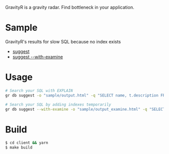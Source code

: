 GravityR is a gravity radar. Find bottleneck in your application.

# Sample
GravityR's results for slow SQL because no index exists

* [suggest](https://htmlpreview.github.io/?https://github.com/mrasu/GravityR/blob/main/sample/output.html)
* [suggest --with-examine](https://htmlpreview.github.io/?https://github.com/mrasu/GravityR/blob/main/sample/output_examine.html)

# Usage
```sh
# Search your SQL with EXPLAIN
gr db suggest -o "sample/output.html" -q "SELECT name, t.description FROM users INNER JOIN todos AS t ON users.id = t.user_id WHERE users.name = 'foo'"

# Search your SQL by adding indexes temporarily
gr db suggest --with-examine -o "sample/output_examine.html" -q "SELECT name, t.description FROM users INNER JOIN todos AS t ON users.id = t.user_id WHERE users.name = 'foo'"
```

# Build
```sh
$ cd client && yarn
$ make build
```
